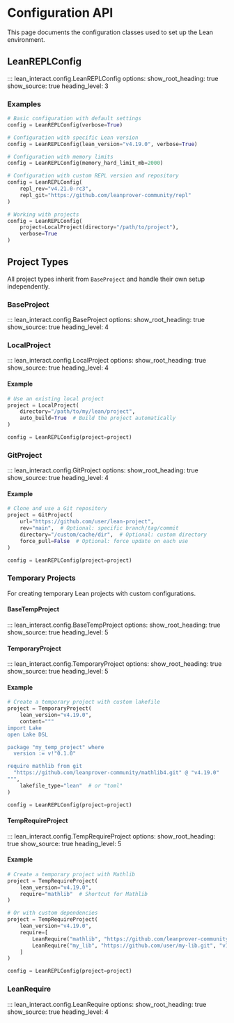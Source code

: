 # Configuration API

This page documents the configuration classes used to set up the Lean environment.

## LeanREPLConfig

::: lean_interact.config.LeanREPLConfig
    options:
      show_root_heading: true
      show_source: true
      heading_level: 3

### Examples

```python
# Basic configuration with default settings
config = LeanREPLConfig(verbose=True)

# Configuration with specific Lean version
config = LeanREPLConfig(lean_version="v4.19.0", verbose=True)

# Configuration with memory limits
config = LeanREPLConfig(memory_hard_limit_mb=2000)

# Configuration with custom REPL version and repository
config = LeanREPLConfig(
    repl_rev="v4.21.0-rc3",
    repl_git="https://github.com/leanprover-community/repl"
)

# Working with projects
config = LeanREPLConfig(
    project=LocalProject(directory="/path/to/project"),
    verbose=True
)
```

## Project Types

All project types inherit from `BaseProject` and handle their own setup independently.

### BaseProject

::: lean_interact.config.BaseProject
    options:
      show_root_heading: true
      show_source: true
      heading_level: 4

### LocalProject

::: lean_interact.config.LocalProject
    options:
      show_root_heading: true
      show_source: true
      heading_level: 4

#### Example

```python
# Use an existing local project
project = LocalProject(
    directory="/path/to/my/lean/project",
    auto_build=True  # Build the project automatically
)

config = LeanREPLConfig(project=project)
```

### GitProject

::: lean_interact.config.GitProject
    options:
      show_root_heading: true
      show_source: true
      heading_level: 4

#### Example

```python
# Clone and use a Git repository
project = GitProject(
    url="https://github.com/user/lean-project",
    rev="main",  # Optional: specific branch/tag/commit
    directory="/custom/cache/dir",  # Optional: custom directory
    force_pull=False  # Optional: force update on each use
)

config = LeanREPLConfig(project=project)
```

### Temporary Projects

For creating temporary Lean projects with custom configurations.

#### BaseTempProject

::: lean_interact.config.BaseTempProject
    options:
      show_root_heading: true
      show_source: true
      heading_level: 5

#### TemporaryProject

::: lean_interact.config.TemporaryProject
    options:
      show_root_heading: true
      show_source: true
      heading_level: 5

#### Example

```python
# Create a temporary project with custom lakefile
project = TemporaryProject(
    lean_version="v4.19.0",
    content="""
import Lake
open Lake DSL

package "my_temp_project" where
  version := v!"0.1.0"

require mathlib from git
  "https://github.com/leanprover-community/mathlib4.git" @ "v4.19.0"
""",
    lakefile_type="lean"  # or "toml"
)

config = LeanREPLConfig(project=project)
```

#### TempRequireProject

::: lean_interact.config.TempRequireProject
    options:
      show_root_heading: true
      show_source: true
      heading_level: 5

#### Example

```python
# Create a temporary project with Mathlib
project = TempRequireProject(
    lean_version="v4.19.0",
    require="mathlib"  # Shortcut for Mathlib
)

# Or with custom dependencies
project = TempRequireProject(
    lean_version="v4.19.0",
    require=[
        LeanRequire("mathlib", "https://github.com/leanprover-community/mathlib4.git", "v4.19.0"),
        LeanRequire("my_lib", "https://github.com/user/my-lib.git", "v1.0.0")
    ]
)

config = LeanREPLConfig(project=project)
```

### LeanRequire

::: lean_interact.config.LeanRequire
    options:
      show_root_heading: true
      show_source: true
      heading_level: 4
